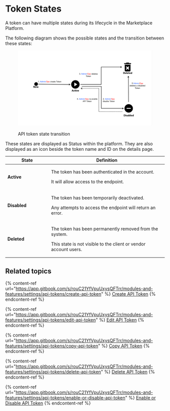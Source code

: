 # Token States

A token can have multiple states during its lifecycle in the Marketplace Platform.

The following diagram shows the possible states and the transition between these states:

<figure><img src="../../../.gitbook/assets/Token.png" alt=""><figcaption><p>API token state transition</p></figcaption></figure>

These states are displayed as Status within the platform. They are also displayed as an icon beside the token name and ID on the details page.

<table><thead><tr><th width="124">State</th><th>Definition</th></tr></thead><tbody><tr><td><strong>Active</strong></td><td><p>The token has been authenticated in the account. </p><p></p><p>It will allow access to the endpoint.</p></td></tr><tr><td><strong>Disabled</strong></td><td><p>The token has been temporarily deactivated. </p><p></p><p>Any attempts to access the endpoint will return an error.</p></td></tr><tr><td><strong>Deleted</strong></td><td><p>The token has been permanently removed from the system. </p><p></p><p>This state is not visible to the client or vendor account users.</p></td></tr></tbody></table>

## Related topics

{% content-ref url="https://app.gitbook.com/s/rouC21YfVpuUxysQFTrr/modules-and-features/settings/api-tokens/create-api-token" %}
[Create API Token](https://app.gitbook.com/s/rouC21YfVpuUxysQFTrr/modules-and-features/settings/api-tokens/create-api-token)
{% endcontent-ref %}

{% content-ref url="https://app.gitbook.com/s/rouC21YfVpuUxysQFTrr/modules-and-features/settings/api-tokens/edit-api-token" %}
[Edit API Token](https://app.gitbook.com/s/rouC21YfVpuUxysQFTrr/modules-and-features/settings/api-tokens/edit-api-token)
{% endcontent-ref %}

{% content-ref url="https://app.gitbook.com/s/rouC21YfVpuUxysQFTrr/modules-and-features/settings/api-tokens/copy-api-token" %}
[Copy API Token](https://app.gitbook.com/s/rouC21YfVpuUxysQFTrr/modules-and-features/settings/api-tokens/copy-api-token)
{% endcontent-ref %}

{% content-ref url="https://app.gitbook.com/s/rouC21YfVpuUxysQFTrr/modules-and-features/settings/api-tokens/delete-api-token" %}
[Delete API Token](https://app.gitbook.com/s/rouC21YfVpuUxysQFTrr/modules-and-features/settings/api-tokens/delete-api-token)
{% endcontent-ref %}

{% content-ref url="https://app.gitbook.com/s/rouC21YfVpuUxysQFTrr/modules-and-features/settings/api-tokens/enable-or-disable-api-token" %}
[Enable or Disable API Token](https://app.gitbook.com/s/rouC21YfVpuUxysQFTrr/modules-and-features/settings/api-tokens/enable-or-disable-api-token)
{% endcontent-ref %}
